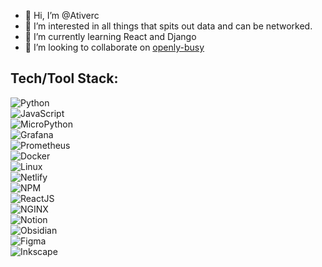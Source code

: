 - 👋 Hi, I’m @Ativerc
- 👀 I’m interested in all things that spits out data and can be networked.
- 🌱 I’m currently learning React and Django
- 💞️ I’m looking to collaborate on [openly-busy](https://github.com/Ativerc/openly-busy/)
<!-- - 📫 How to reach me ... -->

<!---
Ativerc/Ativerc is a ✨ special ✨ repository because its `README.md` (this file) appears on your GitHub profile.
You can click the Preview link to take a look at your changes.
--->




## Tech/Tool Stack:
![Python](https://img.shields.io/badge/python-3670A0?style=for-the-badge&logo=python&logoColor=ffdd54)  
![JavaScript](https://img.shields.io/badge/javascript-323330?style=for-the-badge&logo=javascript)   
![MicroPython](https://img.shields.io/badge/micropython-2B2728.svg?style=for-the-badge&logo=micropython&logoColor=FFF)  
![Grafana](https://img.shields.io/badge/grafana-F46800?style=for-the-badge&logo=grafana&logoColor=FFF)      
![Prometheus](https://img.shields.io/badge/prometheus-E6522C.svg?style=for-the-badge&logo=prometheus&logoColor=FFF)    
![Docker](https://img.shields.io/badge/docker-2496ED.svg?style=for-the-badge&logo=docker&logoColor=FFF)   
![Linux](https://img.shields.io/badge/linux-FCC624.svg?style=for-the-badge&logo=linux&logoColor=000)  
![Netlify](https://img.shields.io/badge/netlify-000.svg?style=for-the-badge&logo=netlify)   
![NPM](https://img.shields.io/badge/npm-000.svg?style=for-the-badge&logo=npm)   
![ReactJS](https://img.shields.io/badge/react-20232a.svg?style=for-the-badge&logo=react)    
![NGINX](https://img.shields.io/badge/nginx-20232a.svg?style=for-the-badge&logo=nginx&logoColor=009639)  
![Notion](https://img.shields.io/badge/notion-000.svg?style=for-the-badge&logo=notion&logoColor=FFF)    
![Obsidian](https://img.shields.io/badge/obsidian-483699.svg?style=for-the-badge&logo=obsidian&logoColor=FFF)  
![Figma](https://img.shields.io/badge/figma-F24E1E.svg?style=for-the-badge&logo=figma&logoColor=FFF)    
![Inkscape](https://img.shields.io/badge/inkscape-FFF.svg?style=for-the-badge&logo=inkscape&logoColor=000)   
<!-- ![NodeJS](https://img.shields.io/badge/nodejs-339933?style=for-the-badge&logo=node.js&logoColor=FFF)   -->
<!-- ![Django](https://img.shields.io/badge/django-092E20?style=for-the-badge&logo=django&logoColor=FFF)   -->
<!-- ![Insomnia](https://img.shields.io/badge/Insomnia-4000BF?style=for-the-badge&logo=insomnia)   -->
<!-- ![Flask](https://img.shields.io/badge/flask-000?style=for-the-badge&logo=flask) -->